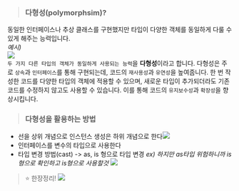 > ###  다형성(polymorphsim)?
동일한 인터페이스나 추상 클래스를 구현했지만 타입이 다양한 객체를 동일하게 다룰 수 있게 해주는 능력입니다.<br>
_예시)_<br> ![](https://velog.velcdn.com/images/hee462/post/2a3a4713-e1ef-427b-97cc-b61e33bec40d/image.png)<br>
`두 가지 다른 타입의 객체가 동일하게 사용되는 능력`을 **다형성**이라고 합니다.
다형성은 주로 `상속`과 `인터페이스`를 통해 구현되는데, 
코드의 `재사용성`과 `유연성`을 높여줍니다.
한 번 작성한 코드를 다양한 타입의 객체에 적용할 수 있으며,
새로운 타입이 추가되더라도 기존 코드를 수정하지 않고도 사용할 수 있습니다. 이를 통해 코드의 `유지보수성`과 `확장성`을 향상시킵니다.

> ###   다형성을 활용하는 방법
- 선을 상위 개념으로 인스턴스 생성은 하위 개념으로 한다![](https://velog.velcdn.com/images/hee462/post/4a027932-147a-4196-aca4-af75672b9158/image.png)
- 인터페이스를 변수의 타입으로 사용한다
- 타입 변경 방법(cast) -> as, is 형으로 타입 변경
_ex) 하지만 as타입 위험하니까 is형으로 확인하고 is형으로 사용할것_
 ![](https://velog.velcdn.com/images/hee462/post/2a90eb41-d787-469e-9cef-69caf163dd75/image.png)
 
>  ⭐️ 한장정리!
 ![](https://velog.velcdn.com/images/hee462/post/1f7ec237-1764-4104-adab-8de649097f31/image.png)
